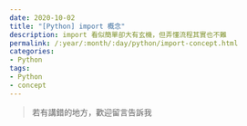 ```yaml
---
date: 2020-10-02
title: "[Python] import 概念"
description: import 看似簡單卻大有玄機，但弄懂流程其實也不難
permalink: /:year/:month/:day/python/import-concept.html
categories:
- Python
tags:
- Python
- concept
---
```


<blockquote class="blockquote-center">若有講錯的地方，歡迎留言告訴我</blockquote>

<br>



<br>